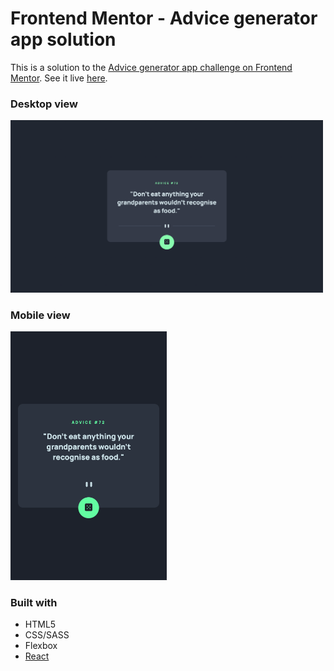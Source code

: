 # Frontend Mentor - Advice generator app solution

This is a solution to the [Advice generator app challenge on Frontend Mentor](https://www.frontendmentor.io/challenges/advice-generator-app-QdUG-13db). See it live [here](https://super-haupia-b58bea.netlify.app/).

### Desktop view

<img src="./docs/desktop_view.png" width="500">

### Mobile view

<img src="./docs/mobile_view.png" width="250">

### Built with

- HTML5
- CSS/SASS
- Flexbox
- [React](https://reactjs.org/)
